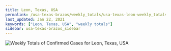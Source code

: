 ```yaml
---
title: Leon, Texas, USA
permalink: /usa-texas-brazos/weekly_totals/usa-texas-leon-weekly_totals.html
last_updated: Jan 22, 2021
keywords: ["Leon, Texas, USA", "weekly totals"]
sidebar: usa-texas-brazos_sidebar
---
```


![Weekly Totals of Confirmed Cases for Leon, Texas, USA](/covid_tracker/images/graphs/usa-texas-leon-weekly_totals_graph.png)
